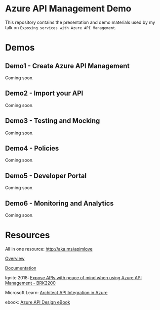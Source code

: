 # Azure API Management Demo

This repository contains the presentation and demo materials used by my talk on `Exposing services with Azure API Management`.

# Demos

## Demo1 - Create Azure API Management 

Coming soon.

## Demo2 - Import your API

Coming soon.

## Demo3 - Testing and Mocking

Coming soon.

## Demo4 - Policies 

Coming soon.

## Demo5 - Developer Portal 

Coming soon.

## Demo6 - Monitoring and Analytics 

Coming soon.
 
# Resources

All in one resource: http://aka.ms/apimlove 

[Overview](https://azure.microsoft.com/en-us/services/api-management/)

[Documentation](https://docs.microsoft.com/en-us/azure/api-management/) 

Ignite 2018: [Expose APIs with peace of mind when using Azure API Management - BRK2200](https://www.youtube.com/watch?v=BoZimCedfq8)

Microsoft Learn: [Architect API Integration in Azure](https://bit.ly/2VxJCew)

ebook: [Azure API Design eBook](https://aka.ms/api-design-ebook)

